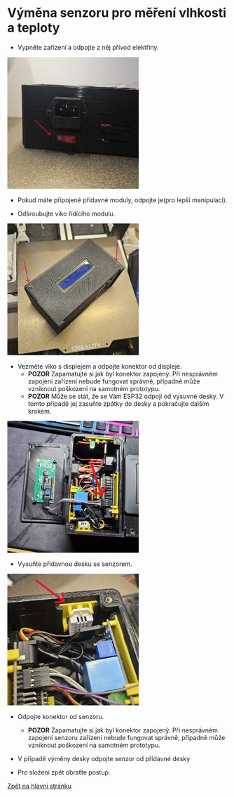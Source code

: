 # Výměna senzoru pro měření vlhkosti a teploty

- Vypněte zařízení a odpojte z něj přívod elektřiny.

<img src="./../../sources/power_off.jpg" alt="power_off" width="300">

- Pokud máte připojené přídavné moduly, odpojte je(pro lepší manipulaci).

- Odšroubujte víko řídícího modulu.

<img src="./../../sources/compute_unit_screws.jpg" alt="unscrew" width="300">

- Vezměte víko s displejem a odpojte konektor od displeje.
    - **POZOR** Zapamatujte si jak byl konektor zapojený. Při nesprávném zapojení zařízení nebude fungovat správně, případně může vzniknout poškození na samotném prototypu.
    - **POZOR** Může se stát, že se Vám ESP32 odpojí od výsuvné desky. V tomto případě jej zasuňte zpátky do desky a pokračujte dalším krokem.

<img src="./../../sources/display_unplug.jpg" alt="display_unplug" width="300">

- Vysuňte přídavnou desku se senzorem. 

<img src="./../../sources/dht_unplug.jpg" alt="dht_unplug" width="300">

- Odpojte konektor od senzoru.
    - **POZOR** Zapamatujte si jak byl konektor zapojený. Při nesprávném zapojení senzoru zařízení nebude fungovat správně, případně může vzniknout poškození na samotném prototypu.

- V případě výměny desky odpojte senzor od přídavné desky

- Pro složení zpět obraťte postup.

[Zpět na hlavní stránku](./../../README.md)
